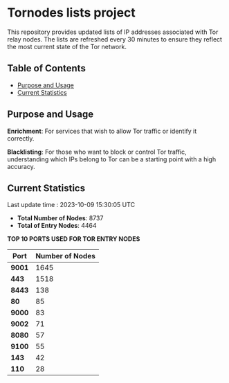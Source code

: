 # Tornodes lists project

This repository provides updated lists of IP addresses associated with Tor relay nodes. The lists are refreshed every 30 minutes to ensure they reflect the most current state of the Tor network.

## Table of Contents

- [Purpose and Usage](#purpose-and-usage)
- [Current Statistics](#current-statistics)


## Purpose and Usage

**Enrichment**: For services that wish to allow Tor traffic or identify it correctly.

**Blacklisting**: For those who want to block or control Tor traffic, understanding which IPs belong to Tor can be a starting point with a high accuracy.

## Current Statistics

Last update time : 2023-10-09 15:30:05 UTC

- **Total Number of Nodes**: 8737
- **Total of Entry Nodes**: 4464

**TOP 10 PORTS USED FOR TOR ENTRY NODES**

| **Port** | **Number of Nodes** |
|------|-----------------|
| **9001**   | 1645  |
| **443**   | 1518  |
| **8443**   | 138  |
| **80**   | 85  |
| **9000**   | 83  |
| **9002**   | 71  |
| **8080**   | 57  |
| **9100**   | 55  |
| **143**   | 42  |
| **110**   | 28  |


